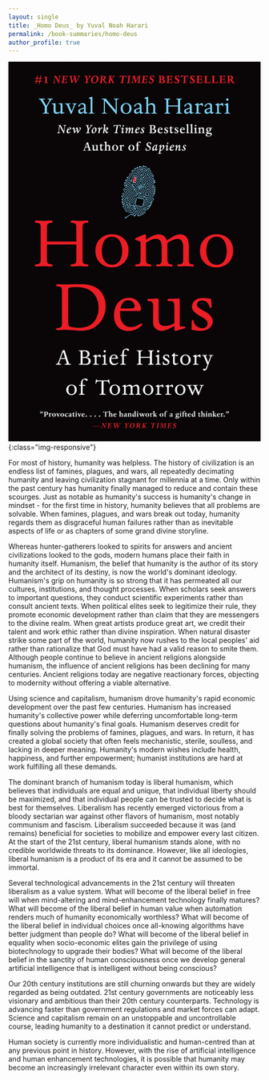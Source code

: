 ```yaml
---
layout: single
title: _Homo Deus_ by Yuval Noah Harari
permalink: /book-summaries/homo-deus
author_profile: true
---
```


![Homo Deus](/assets/images/homo-deus.jpg){:class="img-responsive"}

For most of history, humanity was helpless.
The history of civilization is an endless list of famines, plagues, and wars, all repeatedly decimating humanity and leaving civilization stagnant for millennia at a time.
Only within the past century has humanity finally managed to reduce and contain these scourges.
Just as notable as humanity's success is humanity's change in mindset - for the first time in history, humanity believes that all problems are solvable.
When famines, plagues, and wars break out today, humanity regards them as disgraceful human failures rather than as inevitable aspects of life or as chapters of some grand divine storyline.

Whereas hunter-gatherers looked to spirits for answers and ancient civilizations looked to the gods, modern humans place their faith in humanity itself.
Humanism, the belief that humanity is the author of its story and the architect of its destiny, is now the world's dominant ideology.
Humanism's grip on humanity is so strong that it has permeated all our cultures, institutions, and thought processes.
When scholars seek answers to important questions, they conduct scientific experiments rather than consult ancient texts.
When political elites seek to legitimize their rule, they promote economic development rather than claim that they are messengers to the divine realm.
When great artists produce great art, we credit their talent and work ethic rather than divine inspiration.
When natural disaster strike some part of the world, humanity now rushes to the local peoples' aid rather than rationalize that God must have had a valid reason to smite them.
Although people continue to believe in ancient religions alongside humanism, the influence of ancient religions has been declining for many centuries.
Ancient religions today are negative reactionary forces, objecting to modernity without offering a viable alternative.

Using science and capitalism, humanism drove humanity's rapid economic development over the past few centuries.
Humanism has increased humanity's collective power while deferring uncomfortable long-term questions about humanity's final goals.
Humanism deserves credit for finally solving the problems of famines, plagues, and wars.
In return, it has created a global society that often feels mechanistic, sterile, soulless, and lacking in deeper meaning.
Humanity's modern wishes include health, happiness, and further empowerment; humanist institutions are hard at work fulfilling all these demands.

The dominant branch of humanism today is liberal humanism, which believes that individuals are equal and unique, that individual liberty should be maximized, and that individual people can be trusted to decide what is best for themselves.
Liberalism has recently emerged victorious from a bloody sectarian war against other flavors of humanism, most notably communism and fascism.
Liberalism succeeded because it was (and remains) beneficial for societies to mobilize and empower every last citizen.
At the start of the 21st century, liberal humanism stands alone, with no credible worldwide threats to its dominance.
However, like all ideologies, liberal humanism is a product of its era and it cannot be assumed to be immortal.

Several technological advancements in the 21st century will threaten liberalism as a value system.
What will become of the liberal belief in free will when mind-altering and mind-enhancement technology finally matures?
What will become of the liberal belief in human value when automation renders much of humanity economically worthless?
What will become of the liberal belief in individual choices once all-knowing algorithms have better judgment than people do?
What will become of the liberal belief in equality when socio-economic elites gain the privilege of using biotechnology to upgrade their bodies?
What will become of the liberal belief in the sanctity of human consciousness once we develop general artificial intelligence that is intelligent without being conscious?

Our 20th century institutions are still churning onwards but they are widely regarded as being outdated.
21st century governments are noticeably less visionary and ambitious than their 20th century counterparts.
Technology is advancing faster than government regulations and market forces can adapt.
Science and capitalism remain on an unstoppable and uncontrollable course, leading humanity to a destination it cannot predict or understand.

Human society is currently more individualistic and human-centred than at any previous point in history.
However, with the rise of artificial intelligence and human enhancement technologies, it is possible that humanity may become an increasingly irrelevant character even within its own story.
